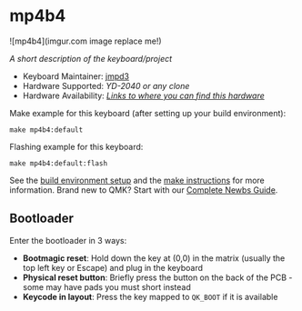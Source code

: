 # mp4b4

![mp4b4](imgur.com image replace me!)

*A short description of the keyboard/project*

* Keyboard Maintainer: [jmpd3](https://github.com/jmpd3)
* Hardware Supported: *YD-2040 or any clone*
* Hardware Availability: *[Links to where you can find this hardware](https://www.aliexpress.com/item/1005003928558306.html)*

Make example for this keyboard (after setting up your build environment):

    make mp4b4:default

Flashing example for this keyboard:

    make mp4b4:default:flash

See the [build environment setup](https://docs.qmk.fm/#/getting_started_build_tools) and the [make instructions](https://docs.qmk.fm/#/getting_started_make_guide) for more information. Brand new to QMK? Start with our [Complete Newbs Guide](https://docs.qmk.fm/#/newbs).

## Bootloader

Enter the bootloader in 3 ways:

* **Bootmagic reset**: Hold down the key at (0,0) in the matrix (usually the top left key or Escape) and plug in the keyboard
* **Physical reset button**: Briefly press the button on the back of the PCB - some may have pads you must short instead
* **Keycode in layout**: Press the key mapped to `QK_BOOT` if it is available
